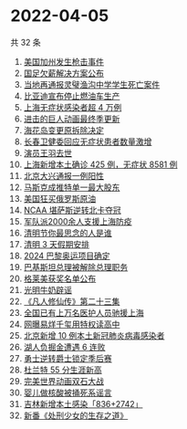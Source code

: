 # 2022-04-05

共 32 条

<!-- BEGIN ZHIHUSEARCH -->
<!-- 最后更新时间 Tue Apr 05 2022 15:08:08 GMT+0800 (China Standard Time) -->
1. [美国加州发生枪击事件](https://www.zhihu.com/search?q=加州枪击)
1. [国足欠薪解决方案公布](https://www.zhihu.com/search?q=国足欠薪)
1. [当地再通报灵璧渔沟中学学生死亡案件](https://www.zhihu.com/search?q=灵璧)
1. [比亚迪宣布停止燃油车生产](https://www.zhihu.com/search?q=比亚迪)
1. [上海无症状感染者超 4 万例](https://www.zhihu.com/search?q=上海无症状患者)
1. [进击的巨人动画最终季更新](https://www.zhihu.com/search?q=进击的巨人)
1. [海花岛变更原拆除决定](https://www.zhihu.com/search?q=海花岛变更原拆除决定)
1. [长春卫健委回应无症状患者数量激增](https://www.zhihu.com/search?q=长春卫健委回应)
1. [演员王羽去世](https://www.zhihu.com/search?q=王羽)
1. [上海新增本土确诊 425 例，无症状 8581 例](https://www.zhihu.com/search?q=上海新增)
1. [北京大兴通报一例阳性](https://www.zhihu.com/search?q=大兴阳性人员)
1. [马斯克成推特单一最大股东](https://www.zhihu.com/search?q=马斯克)
1. [美国狂买俄罗斯原油](https://www.zhihu.com/search?q=俄罗斯原油)
1. [NCAA 堪萨斯逆转北卡夺冠](https://www.zhihu.com/search?q=NCAA)
1. [军队派2000余人支援上海防疫](https://www.zhihu.com/search?q=军队驰援)
1. [清明节你最思念的人是谁](https://www.zhihu.com/search?q=清明)
1. [清明 3 天假期安排](https://www.zhihu.com/search?q=清明假期)
1. [2024 巴黎奥运项目确定](https://www.zhihu.com/search?q=巴黎奥运)
1. [巴基斯坦总理被解除总理职务](https://www.zhihu.com/search?q=巴基斯坦)
1. [格莱美获奖名单公布](https://www.zhihu.com/search?q=格莱美)
1. [光明牛奶辟谣](https://www.zhihu.com/search?q=光明牛奶)
1. [《凡人修仙传》第二十三集](https://www.zhihu.com/search?q=凡人修仙传)
1. [全国已有上万名医护人员驰援上海](https://www.zhihu.com/search?q=驰援上海)
1. [网曝易烊千玺用特权读高中](https://www.zhihu.com/search?q=易烊千玺特权)
1. [北京新增 10 例本土新冠肺炎病毒感染者](https://www.zhihu.com/search?q=北京疫情)
1. [湖人负掘金遭遇 6 连败](https://www.zhihu.com/search?q=湖人)
1. [勇士逆转爵士锁定季后赛](https://www.zhihu.com/search?q=勇士)
1. [杜兰特 55 分生涯新高](https://www.zhihu.com/search?q=杜兰特)
1. [完美世界动画双石大战](https://www.zhihu.com/search?q=完美世界动画)
1. [婴儿做核酸被捅死系谣言](https://www.zhihu.com/search?q=婴儿做核酸被捅死)
1. [吉林新增本土感染「836+2742」](https://www.zhihu.com/search?q=吉林新增)
1. [新番《处刑少女的生存之道》](https://www.zhihu.com/search?q=处刑少女的生存之道)
<!-- END ZHIHUSEARCH -->
